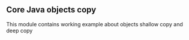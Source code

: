 ## Core Java objects copy

This module contains working example about objects shallow copy and deep copy
